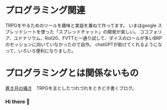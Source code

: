# プログラミング関連
TRPGをやるためのツールを趣味と実益を兼ねて作ってます。
いまはgoogle スプレッドシートを使った「スプレッドチャット」の開発が楽しい。
ココフォリア、ユドナリウム、Roll20、FVTTと一通り試して、ダイスのロールが多いBRPのセッションに向いていなかったので自作。
chatGPTが助けてくれるようになって、いろいろ便利になりました。

# プログラミングとは関係ないもの
[蒼き月の囁き](https://nayuta77.hatenadiary.com/)　TRPGを主としたつれづれをときどき書くブログ。



### Hi there 👋

<!--
**runequest77/runequest77** is a ✨ _special_ ✨ repository because its `README.md` (this file) appears on your GitHub profile.

Here are some ideas to get you started:

- 🔭 I’m currently working on ...
- 🌱 I’m currently learning ...
- 👯 I’m looking to collaborate on ...
- 🤔 I’m looking for help with ...
- 💬 Ask me about ...
- 📫 How to reach me: ...
- 😄 Pronouns: ...
- ⚡ Fun fact: ...
-->

